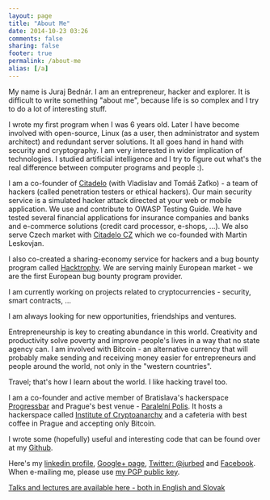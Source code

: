 ```yaml
---
layout: page
title: "About Me"
date: 2014-10-23 03:26
comments: false
sharing: false
footer: true
permalink: /about-me
alias: [/a]
---
```


My name is Juraj Bednár. I am an entrepreneur, hacker and explorer. It is difficult to write something "about me", because life is so complex and I try to do a lot of interesting stuff.

I wrote my first program when I was 6 years old. Later I have become involved with open-source, Linux (as a user, then administrator and system architect) and redundant server solutions. It all goes hand in hand with security and cryptography. I am very interested in wider implication of technologies. I studied artificial intelligence and I try to figure out what's the real difference between computer programs and people :).

I am a co-founder of [Citadelo](https://www.citadelo.com/) (with Vladislav and Tomáš Zaťko) - a team of hackers (called penetration testers or ethical hackers). Our main security service is a simulated hacker attack directed at your web or mobile application. We use and contribute to OWASP Testing Guide. We have tested several financial applications for insurance companies and banks and e-commerce solutions (credit card processor, e-shops, ...). We also serve Czech market with [Citadelo CZ](https://www.citadelo.cz/) which we co-founded with Martin Leskovjan.

I also co-created a sharing-economy service for hackers and
a bug bounty program called [Hacktrophy](https://www.hacktrophy.com/).
We are serving mainly European market - we are the first European bug
bounty program provider.

I am currently working on projects related to cryptocurrencies -
security, smart contracts, ...

I am always looking for new opportunities, friendships and ventures.

Entrepreneurship is key to creating abundance in this world. Creativity and productivity solve poverty and improve people's lives in a way that no state agency can. I am involved with Bitcoin - an alternative currency that will probably make sending and receiving money easier for entrepreneurs and people around the world, not only in the "western countries". 

Travel; that's how I learn about the world. I like hacking travel too.

I am a co-founder and active member of Bratislava's hackerspace [Progressbar](http://www.progressbar.sk/) and Prague's best venue - [Paralelní Polis](http://paralelnipolis.cz/). It hosts a hackerspace called [Institute of Cryptoanarchy](http://www.paralelnipolis.cz/cryptoanarchy-institute/) and a cafeteria with best coffee in Prague and accepting only Bitcoin.

I wrote some (hopefully) useful and interesting code that can be found over at my [Github](https://github.com/jooray).

Here's my [linkedin profile](http://www.linkedin.com/in/jbednar/), [Google+ page](https://plus.google.com/103813611168161728566), [Twitter: @jurbed](http://twitter.com/jurbed) and [Facebook](https://www.facebook.com/juraj.bednar). When e-mailing me, please use [my PGP public key](/assets/pgp-key.txt). 

[Talks and lectures are available here - both in English and Slovak](https://juraj.bednar.io/category/talk/)

